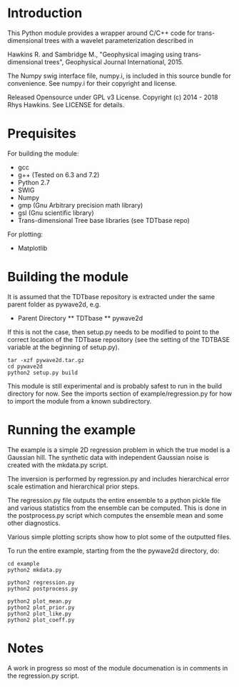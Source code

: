 # Introduction

This Python module provides a wrapper around C/C++ code for trans-dimensional
trees with a wavelet parameterization described in

Hawkins R. and Sambridge M., "Geophysical imaging using trans-dimensional trees",
Geophysical Journal International, 2015.

The Numpy swig interface file, numpy.i, is included in this source bundle for
convenience. See numpy.i for their copyright and license.

Released Opensource under GPL v3 License. Copyright (c) 2014 - 2018 Rhys Hawkins.
See LICENSE for details.

# Prequisites

For building the module:

* gcc
* g++ (Tested on 6.3 and 7.2)
* Python 2.7
* SWIG
* Numpy
* gmp (Gnu Arbitrary precision math library)
* gsl (Gnu scientific library)
* Trans-dimensional Tree base libraries (see TDTbase repo)


For plotting:

* Matplotlib

# Building the module

It is assumed that the TDTbase repository is extracted under the same parent
folder as pywave2d, e.g.

* Parent Directory
** TDTbase
** pywave2d

If this is not the case, then setup.py needs to be modified to point to the
correct location of the TDTbase repository (see the setting of the TDTBASE
variable at the beginning of setup.py).

```
tar -xzf pywave2d.tar.gz
cd pywave2d
python2 setup.py build
```

This module is still experimental and is probably safest to run in the
build directory for now. See the imports section of example/regression.py
for how to import the module from a known subdirectory.

# Running the example

The example is a simple 2D regression problem in which the true model is
a Gaussian hill. The synthetic data with independent Gaussian noise is created
with the mkdata.py script.

The inversion is performed by regression.py and includes hierarchical error
scale estimation and hierarchical prior steps.

The regression.py file outputs the entire ensemble to a python pickle file
and various statistics from the ensemble can be computed. This is done
in the postprocess.py script which computes the ensemble mean and
some other diagnostics.

Various simple plotting scripts show how to plot some of the outputted files.

To run the entire example, starting from the the pywave2d directory, do:

```
cd example
python2 mkdata.py

python2 regression.py
python2 postprocess.py

python2 plot_mean.py
python2 plot_prior.py
python2 plot_like.py
python2 plot_coeff.py
```

# Notes

A work in progress so most of the module documenation is in comments in the
regression.py script.






